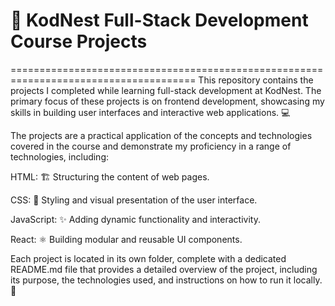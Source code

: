 # 🚀 KodNest Full-Stack Development Course Projects
======================================================================================
This repository contains the projects I completed while learning full-stack development at KodNest. The primary focus of these projects is on frontend development, showcasing my skills in building user interfaces and interactive web applications. 💻

The projects are a practical application of the concepts and technologies covered in the course and demonstrate my proficiency in a range of technologies, including:

HTML: 🏗️ Structuring the content of web pages.

CSS: 🎨 Styling and visual presentation of the user interface.

JavaScript: ✨ Adding dynamic functionality and interactivity.

React: ⚛️ Building modular and reusable UI components.

Each project is located in its own folder, complete with a dedicated README.md file that provides a detailed overview of the project, including its purpose, the technologies used, and instructions on how to run it locally. 📖
